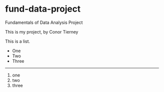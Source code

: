 # fund-data-project
Fundamentals of Data Analysis Project 

This is my project, by Conor Tierney

This is a list.
- One
- Two
- Three

***
1. one
2. two
3. three

